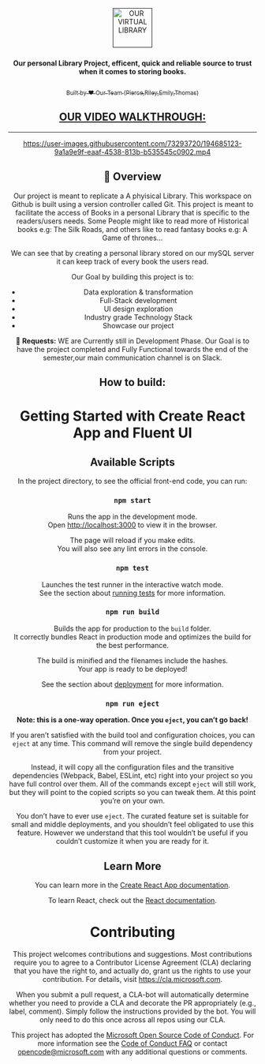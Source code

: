 <div align="center">
  <a href=" ">
    <img
      src="https://upload.wikimedia.org/wikipedia/commons/3/3a/Book-icon-bible.png"
      alt="OUR VIRTUAL LIBRARY"
      height="80"
    />
  </a>
  <br />
  <p>
    <h3>
      <b>
        <OUR VIRTUAL LIBRARY>
      </b>
    </h3>
  </p>
  <p>
    <b>
      Our personal Library Project, efficent, quick and reliable source to trust when it comes to storing books. 
    </b>
  </p>
  <p>
     <a href=" ">
     <img
         "
      />
      </a>
      <a href=" ">
       
     
  </p>
  <p>
    <sub>
      Built by ❤︎ Our Team (Pierce,Riley,Emily,Thomas)
                             
## OUR VIDEO WALKTHROUGH:
-----------------------------------
       
 <!--------------------------------------------SCREENSHOT ------------------------>
   
                 
                 
                 

            
https://user-images.githubusercontent.com/73293720/194685123-9a1a9e9f-eaaf-4538-813b-b535545c0902.mp4


          
                 
 <!--------------------------------------------SCREENSHOT ------------------------>

## 🔮 Overview
Our project is meant to replicate a A phyisical Library. This workspace on Github is built using a version controller called Git. This project is meant to facilitate the access of Books in a personal Library that is specific to the readers/users needs. Some People might like to read more of Historical books e.g: The Silk Roads, and others like to read fantasy books e.g: A Game of thrones... 

We can see that by creating a personal library stored on our mySQL server it can keep track of every book the users read.

Our Goal by building this project is to:
-   Data exploration & transformation
-   Full-Stack development 
-   UI design exploration
-   Industry grade Technology Stack
-   Showcase our project 

🚀 **Requests:** WE are Currently still in Development Phase. Our Goal is to have the project completed and Fully Functional towards the end of the semester,our main communication channel is on Slack.



**How to build:**
-------------------
# Getting Started with Create React App and Fluent UI

## Available Scripts

In the project directory, to see the official front-end code, you can run:

### `npm start`

Runs the app in the development mode.<br>
Open [http://localhost:3000](http://localhost:3000) to view it in the browser.

The page will reload if you make edits.<br>
You will also see any lint errors in the console.

### `npm test`

Launches the test runner in the interactive watch mode.<br>
See the section about [running tests](https://facebook.github.io/create-react-app/docs/running-tests) for more information.

### `npm run build`

Builds the app for production to the `build` folder.<br>
It correctly bundles React in production mode and optimizes the build for the best performance.

The build is minified and the filenames include the hashes.<br>
Your app is ready to be deployed!

See the section about [deployment](https://facebook.github.io/create-react-app/docs/deployment) for more information.

### `npm run eject`

**Note: this is a one-way operation. Once you `eject`, you can’t go back!**

If you aren’t satisfied with the build tool and configuration choices, you can `eject` at any time. This command will remove the single build dependency from your project.

Instead, it will copy all the configuration files and the transitive dependencies (Webpack, Babel, ESLint, etc) right into your project so you have full control over them. All of the commands except `eject` will still work, but they will point to the copied scripts so you can tweak them. At this point you’re on your own.

You don’t have to ever use `eject`. The curated feature set is suitable for small and middle deployments, and you shouldn’t feel obligated to use this feature. However we understand that this tool wouldn’t be useful if you couldn’t customize it when you are ready for it.

## Learn More

You can learn more in the [Create React App documentation](https://facebook.github.io/create-react-app/docs/getting-started).

To learn React, check out the [React documentation](https://reactjs.org/).

# Contributing

This project welcomes contributions and suggestions. Most contributions require you to agree to a
Contributor License Agreement (CLA) declaring that you have the right to, and actually do, grant us
the rights to use your contribution. For details, visit https://cla.microsoft.com.

When you submit a pull request, a CLA-bot will automatically determine whether you need to provide
a CLA and decorate the PR appropriately (e.g., label, comment). Simply follow the instructions
provided by the bot. You will only need to do this once across all repos using our CLA.

This project has adopted the [Microsoft Open Source Code of Conduct](https://opensource.microsoft.com/codeofconduct/).
For more information see the [Code of Conduct FAQ](https://opensource.microsoft.com/codeofconduct/faq/) or
contact [opencode@microsoft.com](mailto:opencode@microsoft.com) with any additional questions or comments.
